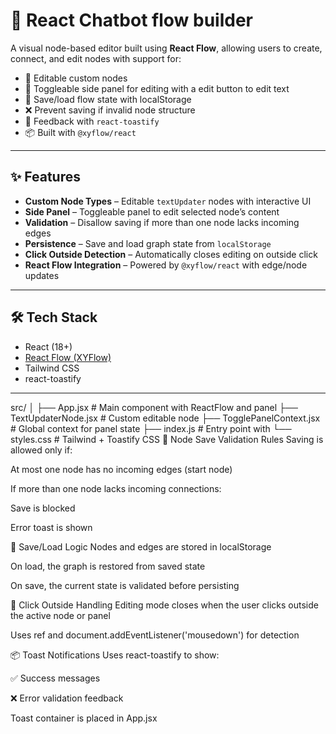 # 🧠 React Chatbot flow builder

A visual node-based editor built using **React Flow**, allowing users to create, connect, and edit nodes with support for:

- 📝 Editable custom nodes
- 🧭 Toggleable side panel for editing with a edit button to edit text
- 💾 Save/load flow state with localStorage
- ❌ Prevent saving if invalid node structure
- 🔔 Feedback with `react-toastify`
- 📦 Built with `@xyflow/react`

---

## ✨ Features

- **Custom Node Types** – Editable `textUpdater` nodes with interactive UI
- **Side Panel** – Toggleable panel to edit selected node’s content
- **Validation** – Disallow saving if more than one node lacks incoming edges
- **Persistence** – Save and load graph state from `localStorage`
- **Click Outside Detection** – Automatically closes editing on outside click
- **React Flow Integration** – Powered by `@xyflow/react` with edge/node updates

---

## 🛠 Tech Stack

- React (18+)
- [React Flow (XYFlow)](https://reactflow.dev)
- Tailwind CSS
- react-toastify

---

src/
│
├── App.jsx # Main component with ReactFlow and panel
├── TextUpdaterNode.jsx # Custom editable node
├── TogglePanelContext.jsx # Global context for panel state
├── index.js # Entry point with <ReactFlowProvider>
└── styles.css # Tailwind + Toastify CSS
🧪 Node Save Validation Rules
Saving is allowed only if:

At most one node has no incoming edges (start node)

If more than one node lacks incoming connections:

Save is blocked

Error toast is shown

💾 Save/Load Logic
Nodes and edges are stored in localStorage

On load, the graph is restored from saved state

On save, the current state is validated before persisting

🧠 Click Outside Handling
Editing mode closes when the user clicks outside the active node or panel

Uses ref and document.addEventListener('mousedown') for detection

📦 Toast Notifications
Uses react-toastify to show:

✅ Success messages

❌ Error validation feedback

Toast container is placed in App.jsx
